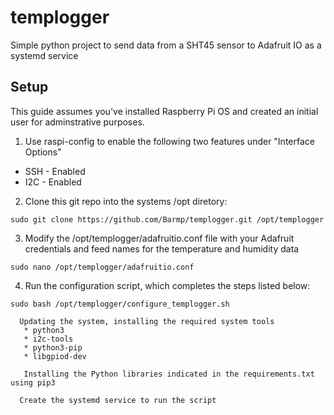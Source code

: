# templogger
Simple python project to send data from a SHT45 sensor to Adafruit IO as a systemd service

## Setup
This guide assumes you've installed Raspberry Pi OS and created an initial user for adminstrative purposes.

1. Use raspi-config to enable the following two features under "Interface Options"
  * SSH - Enabled
  * I2C - Enabled

2. Clone this git repo into the systems /opt diretory: 

```sudo git clone https://github.com/Barmp/templogger.git /opt/templogger```

3. Modify the /opt/templogger/adafruitio.conf file with your Adafruit credentials and feed names for the temperature and humidity data

```sudo nano /opt/templogger/adafruitio.conf```

4. Run the configuration script, which completes the steps listed below: 

```sudo bash /opt/templogger/configure_templogger.sh ``` 

      Updating the system, installing the required system tools
       * python3
       * i2c-tools 
       * python3-pip 
       * libgpiod-dev
      
       Installing the Python libraries indicated in the requirements.txt using pip3
       
      Create the systemd service to run the script 
